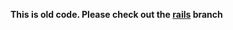 **This is old code. Please check out the [rails](https://github.com/seport/SLLA/tree/rails) branch**
